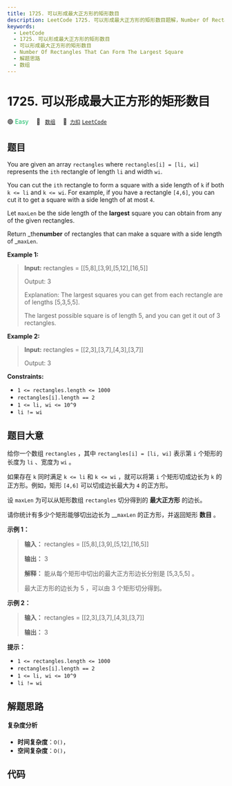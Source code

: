 ```yaml
---
title: 1725. 可以形成最大正方形的矩形数目
description: LeetCode 1725. 可以形成最大正方形的矩形数目题解，Number Of Rectangles That Can Form The Largest Square，包含解题思路、复杂度分析以及完整的 JavaScript 代码实现。
keywords:
  - LeetCode
  - 1725. 可以形成最大正方形的矩形数目
  - 可以形成最大正方形的矩形数目
  - Number Of Rectangles That Can Form The Largest Square
  - 解题思路
  - 数组
---
```


# 1725. 可以形成最大正方形的矩形数目

🟢 <font color=#15bd66>Easy</font>&emsp; 🔖&ensp; [`数组`](/tag/array.md)&emsp; 🔗&ensp;[`力扣`](https://leetcode.cn/problems/number-of-rectangles-that-can-form-the-largest-square) [`LeetCode`](https://leetcode.com/problems/number-of-rectangles-that-can-form-the-largest-square)

## 题目

You are given an array `rectangles` where `rectangles[i] = [li, wi]`
represents the `ith` rectangle of length `li` and width `wi`.

You can cut the `ith` rectangle to form a square with a side length of `k` if
both `k <= li` and `k <= wi`. For example, if you have a rectangle `[4,6]`,
you can cut it to get a square with a side length of at most `4`.

Let `maxLen` be the side length of the **largest** square you can obtain from
any of the given rectangles.

Return _the**number** of rectangles that can make a square with a side length
of _`maxLen`.



**Example 1:**

> 
> 
> 
> 
> 
> **Input:** rectangles = [[5,8],[3,9],[5,12],[16,5]]
> 
> Output: 3
> 
> Explanation: The largest squares you can get from each rectangle are of lengths [5,3,5,5].
> 
> The largest possible square is of length 5, and you can get it out of 3 rectangles.

**Example 2:**

> 
> 
> 
> 
> 
> **Input:** rectangles = [[2,3],[3,7],[4,3],[3,7]]
> 
> Output: 3

**Constraints:**

  * `1 <= rectangles.length <= 1000`
  * `rectangles[i].length == 2`
  * `1 <= li, wi <= 10^9`
  * `li != wi`


## 题目大意

给你一个数组 `rectangles` ，其中 `rectangles[i] = [li, wi]` 表示第 `i` 个矩形的长度为 `li` 、宽度为
`wi` 。

如果存在 `k` 同时满足 `k <= li` 和 `k <= wi` ，就可以将第 `i` 个矩形切成边长为 `k` 的正方形。例如，矩形 `[4,6]`
可以切成边长最大为 `4` 的正方形。

设 `maxLen` 为可以从矩形数组 `rectangles` 切分得到的 **最大正方形** 的边长。

请你统计有多少个矩形能够切出边长为 __`maxLen` 的正方形，并返回矩形 **数目** 。

**示例 1：**

> 
> 
> 
> 
> 
> **输入：** rectangles = [[5,8],[3,9],[5,12],[16,5]]
> 
> **输出：** 3
> 
> **解释：** 能从每个矩形中切出的最大正方形边长分别是 [5,3,5,5] 。
> 
> 最大正方形的边长为 5 ，可以由 3 个矩形切分得到。
> 
> 

**示例 2：**

> 
> 
> 
> 
> 
> **输入：** rectangles = [[2,3],[3,7],[4,3],[3,7]]
> 
> **输出：** 3
> 
> 

**提示：**

  * `1 <= rectangles.length <= 1000`
  * `rectangles[i].length == 2`
  * `1 <= li, wi <= 10^9`
  * `li != wi`


## 解题思路

#### 复杂度分析

- **时间复杂度**：`O()`，
- **空间复杂度**：`O()`，

## 代码

```javascript

```
